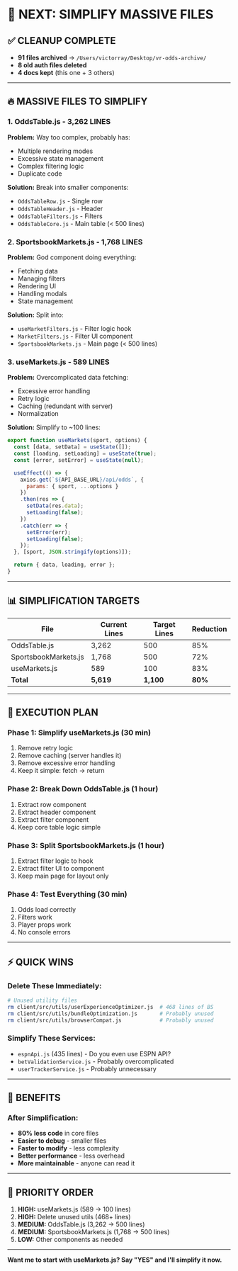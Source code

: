 # 🎯 NEXT: SIMPLIFY MASSIVE FILES

## ✅ CLEANUP COMPLETE

- **91 files archived** → `/Users/victorray/Desktop/vr-odds-archive/`
- **8 old auth files deleted**
- **4 docs kept** (this one + 3 others)

---

## 🔥 MASSIVE FILES TO SIMPLIFY

### 1. **OddsTable.js - 3,262 LINES** 
**Problem:** Way too complex, probably has:
- Multiple rendering modes
- Excessive state management
- Complex filtering logic
- Duplicate code

**Solution:** Break into smaller components:
- `OddsTableRow.js` - Single row
- `OddsTableHeader.js` - Header
- `OddsTableFilters.js` - Filters
- `OddsTableCore.js` - Main table (< 500 lines)

### 2. **SportsbookMarkets.js - 1,768 LINES**
**Problem:** God component doing everything:
- Fetching data
- Managing filters
- Rendering UI
- Handling modals
- State management

**Solution:** Split into:
- `useMarketFilters.js` - Filter logic hook
- `MarketFilters.js` - Filter UI component
- `SportsbookMarkets.js` - Main page (< 500 lines)

### 3. **useMarkets.js - 589 LINES**
**Problem:** Overcomplicated data fetching:
- Excessive error handling
- Retry logic
- Caching (redundant with server)
- Normalization

**Solution:** Simplify to ~100 lines:
```javascript
export function useMarkets(sport, options) {
  const [data, setData] = useState([]);
  const [loading, setLoading] = useState(true);
  const [error, setError] = useState(null);

  useEffect(() => {
    axios.get(`${API_BASE_URL}/api/odds`, {
      params: { sport, ...options }
    })
    .then(res => {
      setData(res.data);
      setLoading(false);
    })
    .catch(err => {
      setError(err);
      setLoading(false);
    });
  }, [sport, JSON.stringify(options)]);

  return { data, loading, error };
}
```

---

## 📊 SIMPLIFICATION TARGETS

| File | Current Lines | Target Lines | Reduction |
|------|--------------|--------------|-----------|
| OddsTable.js | 3,262 | 500 | 85% |
| SportsbookMarkets.js | 1,768 | 500 | 72% |
| useMarkets.js | 589 | 100 | 83% |
| **Total** | **5,619** | **1,100** | **80%** |

---

## 🎯 EXECUTION PLAN

### Phase 1: Simplify useMarkets.js (30 min)
1. Remove retry logic
2. Remove caching (server handles it)
3. Remove excessive error handling
4. Keep it simple: fetch → return

### Phase 2: Break Down OddsTable.js (1 hour)
1. Extract row component
2. Extract header component
3. Extract filter component
4. Keep core table logic simple

### Phase 3: Split SportsbookMarkets.js (1 hour)
1. Extract filter logic to hook
2. Extract filter UI to component
3. Keep main page for layout only

### Phase 4: Test Everything (30 min)
1. Odds load correctly
2. Filters work
3. Player props work
4. No console errors

---

## ⚡ QUICK WINS

### Delete These Immediately:
```bash
# Unused utility files
rm client/src/utils/userExperienceOptimizer.js  # 468 lines of BS
rm client/src/utils/bundleOptimization.js       # Probably unused
rm client/src/utils/browserCompat.js            # Probably unused
```

### Simplify These Services:
- `espnApi.js` (435 lines) - Do you even use ESPN API?
- `betValidationService.js` - Probably overcomplicated
- `userTrackerService.js` - Probably unnecessary

---

## 🚀 BENEFITS

### After Simplification:
- **80% less code** in core files
- **Easier to debug** - smaller files
- **Faster to modify** - less complexity
- **Better performance** - less overhead
- **More maintainable** - anyone can read it

---

## 🎯 PRIORITY ORDER

1. **HIGH:** useMarkets.js (589 → 100 lines)
2. **HIGH:** Delete unused utils (468+ lines)
3. **MEDIUM:** OddsTable.js (3,262 → 500 lines)
4. **MEDIUM:** SportsbookMarkets.js (1,768 → 500 lines)
5. **LOW:** Other components as needed

---

**Want me to start with useMarkets.js? Say "YES" and I'll simplify it now.**
